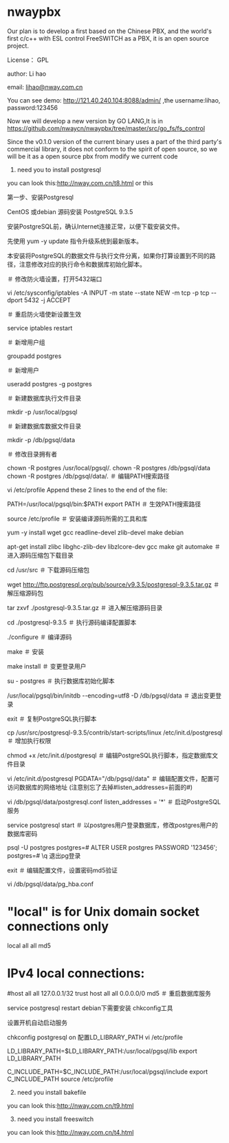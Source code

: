 # nwaypbx
Our plan is to develop a first based on the Chinese PBX, and the world's first c/c++ with ESL control FreeSWITCH as a PBX, it is an open source project.

License： GPL

author: Li hao 

email: lihao@nway.com.cn


You can see demo:  http://121.40.240.104:8088/admin/  ,the username:lihao, password:123456

Now we will develop a new version by GO LANG,It is in https://github.com/nwaycn/nwaypbx/tree/master/src/go_fs/fs_control

Since the v0.1.0 version of the current binary uses a part of the third party's commercial library, it does not conform to the spirit of open source, so we will be it as a  open source pbx from modify we current code

1. need you to install postgresql

you can look this:http://nway.com.cn/t8.html  or this

第一步、安装Postgresql

CentOS 或debian 源码安装 PostgreSQL 9.3.5

安装PostgreSQL前，确认Internet连接正常，以便下载安装文件。

先使用 yum -y update 指令升级系统到最新版本。

本安装将PostgreSQL的数据文件与执行文件分离，如果你打算设置到不同的路径，注意修改对应的执行命令和数据库初始化脚本。

＃ 修改防火墙设置，打开5432端口

vi /etc/sysconfig/iptables -A INPUT -m state --state NEW -m tcp -p tcp --dport 5432 -j ACCEPT

＃ 重启防火墙使新设置生效

service iptables restart

＃ 新增用户组

groupadd postgres

＃ 新增用户

useradd postgres -g postgres

＃ 新建数据库执行文件目录

mkdir -p /usr/local/pgsql

＃ 新建数据库数据文件目录

mkdir -p /db/pgsql/data

＃ 修改目录拥有者

chown -R postgres /usr/local/pgsql/.
chown -R postgres /db/pgsql/data
chown -R postgres /db/pgsql/data/.
＃ 编辑PATH搜索路径

vi /etc/profile
Append these 2 lines to the end of the file:

PATH=/usr/local/pgsql/bin:$PATH
export PATH
＃ 生效PATH搜索路径

source /etc/profile
＃ 安装编译源码所需的工具和库

yum -y install wget gcc readline-devel zlib-devel make
debian

 apt-get install zlibc libghc-zlib-dev libzlcore-dev gcc make git automake
＃ 进入源码压缩包下载目录

cd /usr/src
＃ 下载源码压缩包

wget http://ftp.postgresql.org/pub/source/v9.3.5/postgresql-9.3.5.tar.gz
＃ 解压缩源码包

tar zxvf ./postgresql-9.3.5.tar.gz
＃ 进入解压缩源码目录

cd ./postgresql-9.3.5
＃ 执行源码编译配置脚本

./configure
＃ 编译源码

make
＃ 安装

make install
＃ 变更登录用户

su - postgres
＃ 执行数据库初始化脚本

/usr/local/pgsql/bin/initdb --encoding=utf8 -D /db/pgsql/data
＃ 退出变更登录

exit
＃ 复制PostgreSQL执行脚本

cp /usr/src/postgresql-9.3.5/contrib/start-scripts/linux /etc/init.d/postgresql
＃ 增加执行权限

chmod +x /etc/init.d/postgresql
＃ 编辑PostgreSQL执行脚本，指定数据库文件目录

vi /etc/init.d/postgresql
PGDATA="/db/pgsql/data"
＃ 编辑配置文件，配置可访问数据库的网络地址 (注意别忘了去掉#listen_addresses=前面的#)

vi /db/pgsql/data/postgresql.conf
listen_addresses = '*'
＃ 启动PostgreSQL服务

service postgresql start
＃ 以postgres用户登录数据库，修改postgres用户的数据库密码

psql -U postgres
 postgres=# ALTER USER postgres PASSWORD '123456';
  postgres=# \q
退出pg登录

exit
＃ 编辑配置文件，设置密码md5验证

vi /db/pgsql/data/pg_hba.conf
# "local" is for Unix domain socket connections only
local all all md5
# IPv4 local connections:
#host all all 127.0.0.1/32 trust
host all all 0.0.0.0/0 md5
＃ 重启数据库服务

service postgresql restart
debian下需要安装 chkconfig工具

设置开机自动启动服务

chkconfig postgresql on
配置LD_LIBRARY_PATH vi /etc/profile

LD_LIBRARY_PATH=$LD_LIBRARY_PATH:/usr/local/pgsql/lib
export LD_LIBRARY_PATH

C_INCLUDE_PATH=$C_INCLUDE_PATH:/usr/local/pgsql/include
export C_INCLUDE_PATH
source /etc/profile

2. need you install bakefile

you can look this:http://nway.com.cn/t9.html

3. need you install freeswitch

you can look this:http://nway.com.cn/t4.html
